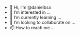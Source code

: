 - 👋 Hi, I’m @danielbsa
- 👀 I’m interested in ...
- 🌱 I’m currently learning ...
- 💞️ I’m looking to collaborate on ...
- 📫 How to reach me ...

<!---
danielbsa/danielbsa is a ✨ special ✨ repository because its `README.md` (this file) appears on your GitHub profile.
You can click the Preview link to take a look at your changes.
--->
